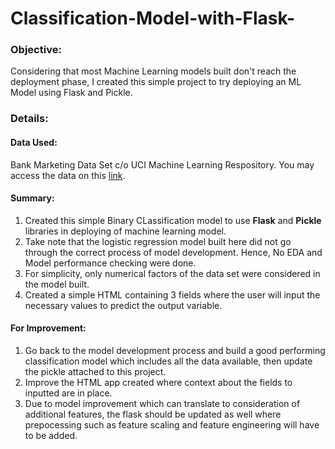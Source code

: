 # Classification-Model-with-Flask-

### Objective:
   Considering that most Machine Learning models built don't reach the deployment phase, I created this simple project to try deploying an ML Model using Flask and Pickle.

### Details:
   #### Data Used: 
   Bank Marketing Data Set c/o UCI Machine Learning Respository. You may access the data on this [link](https://archive.ics.uci.edu/ml/datasets/Bank+Marketing#).

   #### Summary: 
   1. Created this simple Binary CLassification model to use **Flask** and **Pickle** libraries in deploying of machine learning model.
   2. Take note that the logistic regression model built here did not go through the correct process of model development. Hence, No EDA and Model performance checking were done.
   3. For simplicity, only numerical factors of the data set were considered in the model built. 
   4. Created a simple HTML containing 3 fields where the user will input the necessary values to predict the output variable.
   #### For Improvement: 
   1. Go back to the model development process and build a good performing classification model which includes all the data available, then update the pickle attached to this project. 
   2. Improve the HTML app created where context about the fields to inputted are in place. 
   3. Due to model improvement which can translate to consideration of additional features, the flask should be updated as well where prepocessing such as feature scaling and feature engineering will have to be added. 
